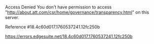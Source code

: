 Access Denied
You don't have permission to access "http://about.att.com/csr/home/governance/transparency.html" on this server.

Reference #18.4c60d017.1760537241.12fc250b

https://errors.edgesuite.net/18.4c60d017.1760537241.12fc250b